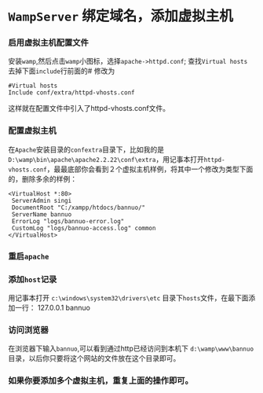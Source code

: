 # `WampServer` 绑定域名，添加虚拟主机

### 启用虚拟主机配置文件
安装`wamp`,然后点击`wamp`小图标，选择`apache->httpd.conf`;
查找` Virtual hosts ` 去掉下面`include`行前面的# 修改为
```
#Virtual hosts
Include conf/extra/httpd-vhosts.conf
```
这样就在配置文件中引入了httpd-vhosts.conf文件。

### 配置虚拟主机

在`Apache`安装目录的`confextra`目录下，比如我的是`D:\wamp\bin\apache\apache2.2.22\conf\extra`，用记事本打开`httpd-vhosts.conf`，最最底部你会看到２个虚拟主机样例，将其中一个修改为类型下面的，删除多余的样例：
```
<VirtualHost *:80>
 ServerAdmin singi
 DocumentRoot "C:/xampp/htdocs/bannuo/"
 ServerName bannuo
 ErrorLog "logs/bannuo-error.log"
 CustomLog "logs/bannuo-access.log" common
</VirtualHost>
```

### 重启`apache`
### 添加`host`记录
用记事本打开 `c:\windows\system32\drivers\etc` 目录下`hosts`文件，在最下面添加一行： 
127.0.0.1 bannuo
### 访问浏览器
在浏览器下输入`bannuo`,可以看到通过http已经访问到本机下 `d:\wamp\www\bannuo`目录，以后你只要将这个网站的文件放在这个目录即可。 
### 如果你要添加多个虚拟主机，重复上面的操作即可。
